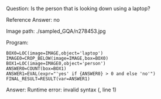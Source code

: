 Question: Is the person that is looking down using a laptop?

Reference Answer: no

Image path: ./sampled_GQA/n278453.jpg

Program:

```
BOX0=LOC(image=IMAGE,object='laptop')
IMAGE0=CROP_BELOW(image=IMAGE,box=BOX0)
BOX1=LOC(image=IMAGE0,object='person')
ANSWER0=COUNT(box=BOX1)
ANSWER1=EVAL(expr="'yes' if {ANSWER0} > 0 and else 'no'")
FINAL_RESULT=RESULT(var=ANSWER1)
```
Answer: Runtime error: invalid syntax (<string>, line 1)

